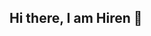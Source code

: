 ## Hi there, I am Hiren 👋

<!--
**ULTIMATEWIELDER/ULTIMATEWIELDER** is a ✨ _special_ ✨ repository because its `README.md` (this file) appears on your GitHub profile.


- 🔭 I’m currently working on Capstone/Intership project with Cyber Fusion Innovation Center (CFIC). 
- 🌱 I’m currently a Senior majoring in Computer Science.
- 👯 I’m looking to collaborate on any fun coding projects.
- 💬 Ask me about cars and pc building.
- ⚡ Fun fact: I like to play games, workout, and watch anime. 
-->
